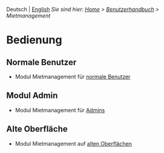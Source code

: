 <!-- TITLE: Mietmanagement -->
<!-- SUBTITLE: Mobul für Bearbeitung von Mietflächen, Mietverträge, Exposes etc. -->

Deutsch | [English](/en/modules/rentals)
*Sie sind hier: [Home](/home) > [Benutzerhandbuch](/de/user-guide) > Mietmanagement*

# Bedienung
## Normale Benutzer
* Modul Mietmanagement für [normale Benutzer](/de/modules/rentals/user)
## Modul Admin 
* Modul Mietmanagement für [Admins](de/modules/rentals/admin)
## Alte Oberfläche
* Modul Mietmanagement auf [alten Oberflächen](rentals/qooxdoo)
